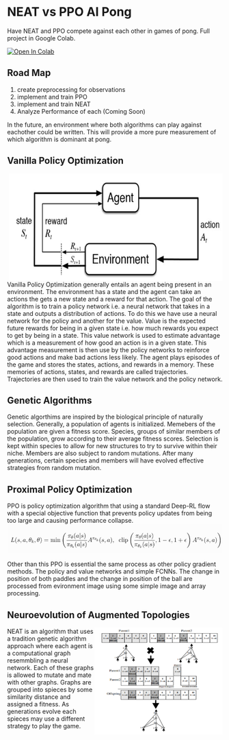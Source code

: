 # NEAT vs PPO AI Pong
Have NEAT and PPO compete against each other in games of pong.
Full project in Google Colab.

[![Open In Colab](https://colab.research.google.com/assets/colab-badge.svg)](https://colab.research.google.com/drive/1ebekw6Vi2lrq2YlDKoFZ7rx95UFKOYpb?usp=sharing)


## Road Map
1. create preprocessing for observations
2. implement and train PPO
3. implement and train NEAT
4. Analyze Performance of each (Coming Soon)

In the future, an environment where both algorithms can play against eachother could be written. This will provide a more pure measurement of which algorithm is dominant at pong.

## Vanilla Policy Optimization
<img align="right" width=500 height=250 src="RLagentenv.jpg">
Vanilla Policy Optimization generally entails an agent being present in an environment. The environment has a state and the agent can take an actions the gets a new state and a reward for that action. The goal of the algorithm is to train a policy network i.e. a neural network that takes in a state and outputs a distribution of actions. To do this we have use a neural network for the policy and another for the value. Value is the expected future rewards for being in a given state i.e. how much rewards you expect to get by being in a state. This value network is used to estimate advantage which is a measurement of how good an action is in a given state. This advantage measurement is then use by the policy networks to reinforce good actions and make bad actions less likely. The agent plays episodes of the game and stores the states, actions, and rewards in a memory. These memories of actions, states, and rewards are called trajectories. Trajectories are then used to train the value network and the policy network.

## Genetic Algorithms
Genetic algorthims are inspired by the biological principle of naturally selection. Generally, a population of agents is initialized. Memebers of the population are given a fitness score. Species, groups of similar members of the population, grow according to their average fitness scores. Selection is kept within species to allow for new structures to try to survive within their niche. Members are also subject to random mutations. After many generations, certain species and members will have evolved effective strategies from random mutation.

## Proximal Policy Optimization
PPO is policy optimization algorithm that using a standard Deep-RL flow with a special objective function that prevents policy updates from being too large and causing performance collapse. 
![PPO Objective Function](PPOLoss.png)

Other than this PPO is essential the same process as other policy gradient methods. The policy and value networks and simple FCNNs. The change in position of both paddles and the change in position of the ball are processed from evironment image using some simple image and array processing.

## Neuroevolution of Augmented Topologies 
<img align="right" width=300 height=250 src="NEATmate.png">NEAT is an algorithm that uses a tradition genetic algorithm approach where each agent is a computational graph resemmbling a neural network. Each of these graphs is allowed to mutate and mate with other graphs. Graphs are grouped into spieces by some similarity distance and assigned a fitness. As generations evolve each spieces may use a different strategy to play the game.

